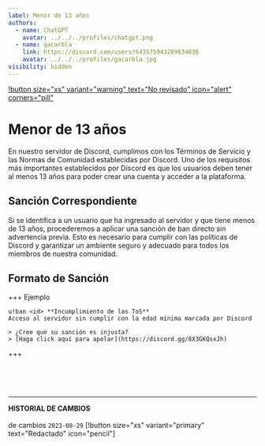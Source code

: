```yaml
---
label: Menor de 13 años
authors:
  - name: ChatGPT
    avatar: ../../../profiles/chatgpt.png
  - name: gacarbla
    link: https://discord.com/users/643575943289634836
    avatar: ../../../profiles/gacarbla.jpg
visibility: hidden
---
```

[!button size="xs" variant="warning" text="No revisado" icon="alert" corners="pill"](../../../info/contenido_sin_revisar/contenido_sin_revisar.md)

# Menor de 13 años
En nuestro servidor de Discord, cumplimos con los Términos de Servicio y las Normas de Comunidad establecidas por Discord. Uno de los requisitos más importantes establecidos por Discord es que los usuarios deben tener al menos 13 años para poder crear una cuenta y acceder a la plataforma.

## Sanción Correspondiente
Si se identifica a un usuario que ha ingresado al servidor y que tiene menos de 13 años, procederemos a aplicar una sanción de ban directo sin advertencia previa. Esto es necesario para cumplir con las políticas de Discord y garantizar un ambiente seguro y adecuado para todos los miembros de nuestra comunidad.

## Formato de Sanción
+++ Ejemplo
```
u!ban <id> **Incumplimiento de las ToS**
Acceso al servidor sin cumplir con la edad mínima marcada por Discord

> ¿Cree que su sanción es injusta?
> [Haga click aquí para apelar](https://discord.gg/8X3GKQsxJh)
```
+++

<br><br><br>
** **
**HISTORIAL DE CAMBIOS**<br><br> de cambios
`2023-08-29` [!button size="xs" variant="primary" text="Redactado" icon="pencil"]